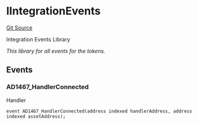 # IIntegrationEvents
[Git Source](https://github.com/thrackle-io/forte-rules-engine/blob/80d1936ea39e283e25322fe390d911cd354fcdef/src/common/IEvents.sol)

Integration Events Library

*This library for all events for the tokens.*


## Events
### AD1467_HandlerConnected
Handler


```solidity
event AD1467_HandlerConnected(address indexed handlerAddress, address indexed assetAddress);
```

